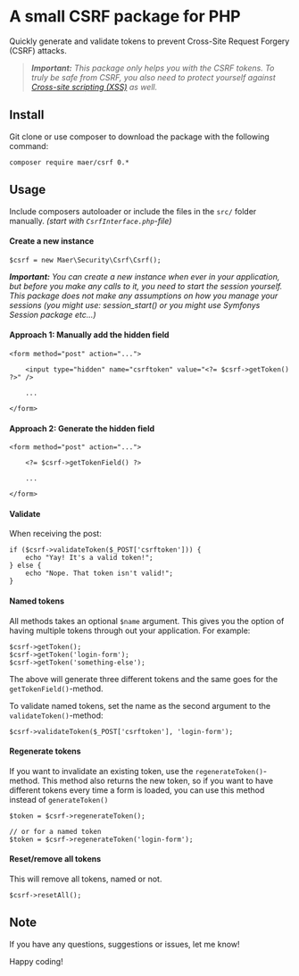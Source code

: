 # A small CSRF package for PHP

Quickly generate and validate tokens to prevent Cross-Site Request Forgery (CSRF) attacks. 

> *__Important:__ This package only helps you with the CSRF tokens. To truly be safe from CSRF, you also need to protect yourself against [Cross-site scripting (XSS)](https://en.wikipedia.org/wiki/Cross-site_scripting) as well.* 


## Install

Git clone or use composer to download the package with the following command:
```
composer require maer/csrf 0.*
```

## Usage
Include composers autoloader or include the files in the `src/` folder manually. *(start with `CsrfInterface.php`-file)*

#### Create a new instance ####

```
$csrf = new Maer\Security\Csrf\Csrf();

```

*__Important:__ You can create a new instance when ever in your application, but before you make any calls to it, you need to start the session yourself. This package does not make any assumptions on how you manage your sessions (you might use: session_start() or you might use Symfonys Session package etc...)*


#### Approach 1: Manually add the hidden field ####
```
<form method="post" action="...">

    <input type="hidden" name="csrftoken" value="<?= $csrf->getToken() ?>" />

    ...

</form>
```

#### Approach 2: Generate the hidden field ####
```
<form method="post" action="...">

    <?= $csrf->getTokenField() ?>

    ...

</form>

```


#### Validate
When receiving the post:
```
if ($csrf->validateToken($_POST['csrftoken'])) {
    echo "Yay! It's a valid token!";
} else {
    echo "Nope. That token isn't valid!";
}
```

#### Named tokens

All methods takes an optional `$name` argument. This gives you the option of having multiple tokens through out your application. For example:

```
$csrf->getToken();
$csrf->getToken('login-form');
$csrf->getToken('something-else');
```
The above will generate three different tokens and the same goes for the `getTokenField()`-method.

To validate named tokens, set the name as the second argument to the `validateToken()`-method:

```
$csrf->validateToken($_POST['csrftoken'], 'login-form');
```

#### Regenerate tokens

If you want to invalidate an existing token, use the `regenerateToken()`-method. This method also returns the new token, so if you want to have different tokens every time a form is loaded, you can use this method instead of `generateToken()`
```
$token = $csrf->regenerateToken();

// or for a named token
$token = $csrf->regenerateToken('login-form');
```


#### Reset/remove all tokens

This will remove all tokens, named or not.
```
$csrf->resetAll();
```


## Note
If you have any questions, suggestions or issues, let me know!

Happy coding!